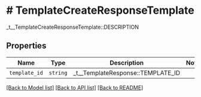 # # TemplateCreateResponseTemplate

_t__TemplateCreateResponseTemplate::DESCRIPTION

## Properties

Name | Type | Description | Notes
------------ | ------------- | ------------- | -------------
| `template_id` | ```string``` |  _t__TemplateResponse::TEMPLATE_ID  |  |

[[Back to Model list]](../../README.md#models) [[Back to API list]](../../README.md#endpoints) [[Back to README]](../../README.md)
